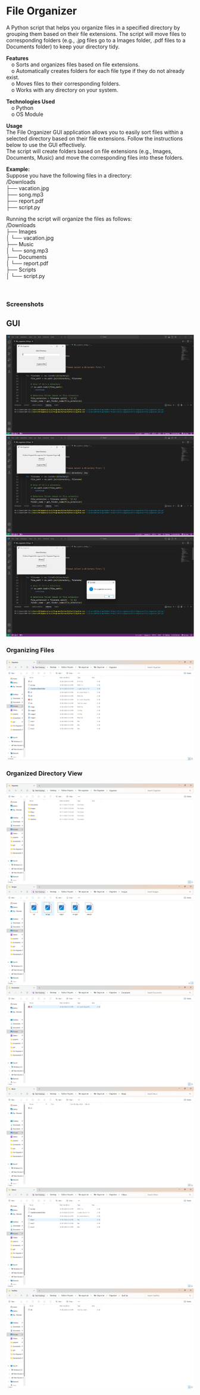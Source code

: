 # File Organizer <br />
A Python script that helps you organize files in a specified directory by grouping them based on their file extensions. The script will move files to corresponding folders (e.g., .jpg files go to a Images folder, .pdf files to a Documents folder) to keep your directory tidy. <br />

**Features**  <br />
	&emsp;o Sorts and organizes files based on file extensions. <br />
	&emsp;o Automatically creates folders for each file type if they do not already exist. <br />
	&emsp;o Moves files to their corresponding folders. <br />
	&emsp;o Works with any directory on your system. <br />

**Technologies Used**  <br />
	&emsp;o Python <br />
	&emsp;o OS Module <br />
 
**Usage** <br />
The File Organizer GUI application allows you to easily sort files within a selected directory based on their file extensions. Follow the instructions below to use the GUI effectively. <br />
The script will create folders based on file extensions (e.g., Images, Documents, Music) and move the corresponding files into these folders. <br />


**Example:** <br />
Suppose you have the following files in a directory:  <br />
/Downloads<br />
├── vacation.jpg<br />
├── song.mp3<br />
├── report.pdf<br />
├── script.py<br />

Running the script will organize the files as follows:<br />
/Downloads <br />
├── Images<br />
│   └── vacation.jpg<br />
├── Music<br />
│   └── song.mp3<br />
├── Documents<br />
│   └── report.pdf<br />
├── Scripts<br />
│   └── script.py<br /><br /><br />

### Screenshots

## GUI 
![Screenshot 1](images/Screenshot1.png) ![Screenshot 2](images/Screenshot2.png) ![Screenshot 3](images/Screenshot3.png)

### Organizing Files
![Screenshot 4](images/Screenshot4.png) 

### Organized Directory View
![Screenshot 5](images/Screenshot5.png)  ![Screenshot 6](images/Screenshot6.png) ![Screenshot 7](images/Screenshot7.png) ![Screenshot 8](images/Screenshot8.png) ![Screenshot 8](images/Screenshot9.png) ![Screenshot 8](images/Screenshot10.png)
